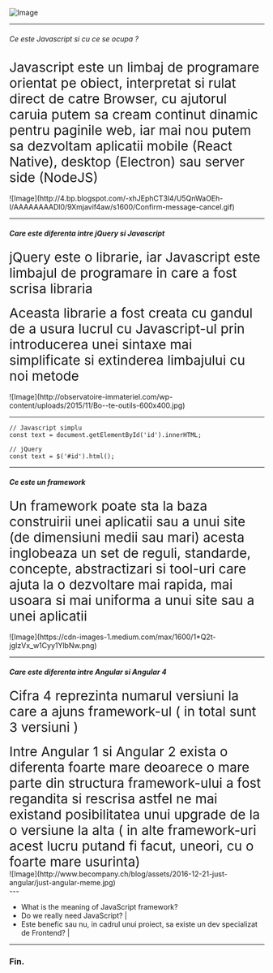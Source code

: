 
<span class="menu-title" style="display:none">Introduction</span>

![Image](https://i.imgflip.com/25r5vs.jpg)

---

<span class="menu-title" style="display:none">What is Javascript</span>

###### Ce este Javascript si cu ce se ocupa ?

<div class="fragment" style="font-size: 26px">Javascript este un limbaj de programare orientat pe obiect, interpretat si rulat direct de catre Browser, cu ajutorul caruia putem sa cream continut dinamic pentru paginile web, iar mai nou putem sa dezvoltam aplicatii mobile (React Native), desktop (Electron) sau server side (NodeJS)</div><br />
<div class="fragment">![Image](http://4.bp.blogspot.com/-xhJEphCT3l4/U5QnWaOEh-I/AAAAAAAADl0/9Xmjavif4aw/s1600/Confirm-message-cancel.gif)</div>

---

<span class="menu-title" style="display:none">Difference between jQuery and Javascript</span>

##### Care este diferenta intre jQuery si Javascript

<div class="fragment" style="font-size: 26px">jQuery este o librarie, iar Javascript este limbajul de programare in care a fost scrisa libraria </div><br />
<div class="fragment" style="font-size: 26px">Aceasta librarie a fost creata cu gandul de a usura lucrul cu  Javascript-ul prin introducerea unei sintaxe mai simplificate si extinderea limbajului cu noi metode</div><br />
<div class="fragment">![Image](http://observatoire-immateriel.com/wp-content/uploads/2015/11/Bo--te-outils-600x400.jpg)</div>

---

<span class="menu-title" style="display:none">jQuery and Javascript examples</span>

```
// Javascript simplu
const text = document.getElementById('id').innerHTML;

// jQuery
const text = $('#id').html();
```

---
<span class="menu-title" style="display:none">What is a framework</span>

##### Ce este un framework

<div class="fragment" style="font-size: 26px">Un framework poate sta la baza construirii unei aplicatii sau a unui site (de dimensiuni medii sau mari) acesta inglobeaza un set de reguli, standarde, concepte, abstractizari si tool-uri care ajuta la o dezvoltare mai rapida, mai usoara si mai uniforma a unui site sau a unei aplicatii</div><br />
<div class="fragment">![Image](https://cdn-images-1.medium.com/max/1600/1*Q2t-jgIzVx_w1Cyy1YlbNw.png)</div>

---
<span class="menu-title" style="display:none">What is the difference between Angular and Angular 4</span>

##### Care este diferenta intre Angular si Angular 4

<div class="fragment" style="font-size: 26px">Cifra 4 reprezinta numarul versiuni la care a ajuns framework-ul ( in total sunt 3 versiuni )</div><br />
<div class="fragment" style="font-size: 26px">Intre Angular 1 si Angular 2 exista o diferenta foarte mare deoarece o mare parte din structura framework-ului a fost regandita si rescrisa astfel ne mai existand posibilitatea unui upgrade de la o versiune la alta ( in alte framework-uri acest lucru putand fi facut, uneori, cu o foarte mare usurinta)</div>
<div class="fragment">![Image](http://www.becompany.ch/blog/assets/2016-12-21-just-angular/just-angular-meme.jpg)</div>
---

- What is the meaning of JavaScript framework?
- Do we really need JavaScript? |
- Este benefic sau nu, in cadrul unui proiect, sa existe un dev specializat de Frontend? |

---
### Fin.
